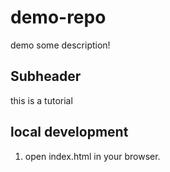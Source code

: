 # demo-repo
demo
some description!

## Subheader

this is a tutorial


## local development

1. open index.html in your browser.